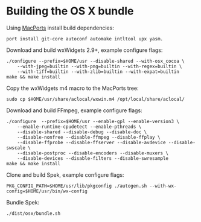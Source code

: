 # Building the OS X bundle

Using [MacPorts](http://www.macports.org/) install build dependencies:

    port install git-core autoconf automake intltool upx yasm.

Download and build wxWidgets 2.9+, example configure flags:

    ./configure --prefix=$HOME/usr --disable-shared --with-osx_cocoa \
        --with-jpeg=builtin --with-png=builtin --with-regex=builtin \
        --with-tiff=builtin --with-zlib=builtin --with-expat=builtin
    make && make install

Copy the wxWidgets m4 macro to the MacPorts tree:

    sudo cp $HOME/usr/share/aclocal/wxwin.m4 /opt/local/share/aclocal/

Download and build FFmpeg, example configure flags:

    ./configure  --prefix=$HOME/usr --enable-gpl --enable-version3 \
        --enable-runtime-cpudetect --enable-pthreads \
        --disable-shared --disable-debug --disable-doc \
        --disable-nonfree --disable-ffmpeg --disable-ffplay \
        --disable-ffprobe --disable-ffserver --disable-avdevice --disable-swscale \
        --disable-postproc --disable-encoders --disable-muxers \
        --disable-devices --disable-filters --disable-swresample
    make && make install

Clone and build Spek, example configure flags:

    PKG_CONFIG_PATH=$HOME/usr/lib/pkgconfig ./autogen.sh --with-wx-config=$HOME/usr/bin/wx-config

Bundle Spek:

    ./dist/osx/bundle.sh
